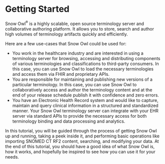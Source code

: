 # Getting Started

Snow Owl<sup>&reg;</sup> is a highly scalable, open source terminology server and collaborative authoring platform. It allows you to store, search and author high volumes of terminology artifacts quickly and efficiently. 

Here are a few use-cases that Snow Owl could be used for:

* You work in the healthcare industry and are interested in using a terminology server for browsing, accessing and distributing components of various terminologies and classifications to third-party consumers. In this case, you can use Snow Owl to load the necessary terminologies and access them via FHIR and proprietary APIs.
* You are responsible for maintaining and publishing new versions of a particular terminology. In this case, you can use Snow Owl to collaboratively access and author the terminology content and at the end of your release schedule publish it with confidence and zero errors.
* You have an Electronic Health Record system and would like to capture, maintain and query clinical information in a structured and standardized manner. Your Snow Owl terminology server can integrate with your EHR server via standard APIs to provide the necessary access for both terminology binding and data processing and analytics.

In this tutorial, you will be guided through the process of getting Snow Owl up and running, taking a peek inside it, and performing basic operations like importing SNOMED CT RF2 content, searching, and modifying your data. At the end of this tutorial, you should have a good idea of what Snow Owl is, how it works, and hopefully be inspired to see how you can use it for your needs.
